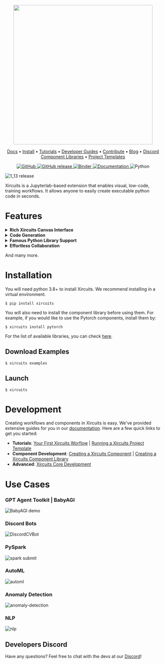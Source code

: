 <p align="center">
<img src="https://user-images.githubusercontent.com/68586800/151280601-7ff2b7b2-10e5-4544-b3df-aa6a5a654dae.png" width="450"/>
</p>

<p align="center">
  <a href="https://xircuits.io/">Docs</a> •
  <a href="https://xircuits.io/docs/Installation">Install</a> •
  <a href="https://xircuits.io/docs/category/tutorials">Tutorials</a> •
  <a href="https://xircuits.io/docs/category/developer-guide">Developer Guides</a> •
  <a href="https://github.com/XpressAI/xircuits/blob/master/CONTRIBUTING.md">Contribute</a> •
  <a href="https://www.xpress.ai/blog/">Blog</a> •
  <a href="https://discord.com/invite/vgEg2ZtxCw">Discord</a>
<br>
  <a href="https://github.com/XpressAI/xircuits/tree/master/xai_components#xircuits-component-library-list">Component Libraries</a> •
  <a href="https://github.com/XpressAI/xircuits/tree/master/project-templates#xircuits-project-templates-list">Project Templates</a>
</p>

<p>
  <p align="center">
    <a href="https://github.com/XpressAI/xircuits/blob/master/LICENSE">
        <img alt="GitHub" src="https://img.shields.io/github/license/XpressAI/xircuits?color=brightgreen">
    </a>
    <a href="https://github.com/XpressAI/xircuits/releases">
        <img alt="GitHub release" src="https://img.shields.io/github/release/XpressAI/xircuits.svg?color=yellow">
    </a>
    <a href="https://mybinder.org/v2/gh/XpressAi/xircuits/main?urlpath=lab">
        <img alt="Binder" src="https://mybinder.org/badge_logo.svg">
    </a>
    <a href="https://xircuits.io">
        <img alt="Documentation" src="https://img.shields.io/website/http/xircuits.io.svg?color=orange">
    </a>
     <a>
        <img alt="Python" src="https://img.shields.io/badge/Python-3.8%20%7C%203.9%20%7C%203.10%20%7C%203.11-blue">
    </a>
</p>

![1_13 release](https://github.com/user-attachments/assets/472481f2-9c48-4cf9-8958-99135b02379c)

Xircuits is a Jupyterlab-based extension that enables visual, low-code, training workflows. It allows anyone to easily create executable python code in seconds.

# Features

<details>
  <summary><b>Rich Xircuits Canvas Interface</b></summary>
  <br>
  <p align="center">Unreal Engine-like Chain Component Interface<br>
  <img src=https://user-images.githubusercontent.com/68586800/165813394-3d81e135-1c40-42c6-b480-7cba48114c1c.gif
 width="600"></p>

  <p align="center">Custom Nodes and Ports<br>
  <img src=https://user-images.githubusercontent.com/84708008/161918620-34e20908-f32d-406b-8e47-104e91249472.gif width="600"></p>
  
  <p align="center">Smart Link and Type Check Logic<br>
  <img src=https://user-images.githubusercontent.com/84708008/165257379-77776d0e-8b20-4ef9-820b-40b9e80697e4.gif width="600"></p>
  
  <p align="center">Component Tooltips<br>
  <img src=https://user-images.githubusercontent.com/84708008/163518580-186d4298-3344-4280-a87a-67be90eec13f.gif width="600"></p>

  <p align="center">Dynamic Ports<br>
  <img src=https://user-images.githubusercontent.com/68586800/270856813-47c39215-6874-430c-b4c1-cad6c848818e.gif width="600"></p>
</details>

<details>
  <summary><b>Code Generation</b></summary>

  Xircuits generates executable python scripts from the canvas. As they're very customizable, you can perform DevOps automation like actions. Consider this Xircuits template which trains an mnist classifier.
  
  ![hyperpara-codegen](https://user-images.githubusercontent.com/68586800/165815661-2b6e17e8-ed1d-4950-97b1-658d2bd14410.gif)

  You can run the code generated python script in Xircuits, but you can also take the same script to train 3 types of models in one go using bash script:

    TrainModel.py --epoch 5 --model "resnet50"
    TrainModel.py --epoch 5 --model "vgg16"
    TrainModel.py --epoch 5 --model "mobilenet"

</details>

<details>
<summary><b>Famous Python Library Support</b></summary>
Xircuits is built on top of the shoulders of giants. Perform ML and DL using Tensorflow or Pytorch, accelerate your big data processing via Spark, or perform autoML using Pycaret. We're constantly updating our Xircuits library, so stay tuned for more!

Didn't find what you're looking for? Creating Xircuits components is very easy! If it's in python - it can be made into a component. Your creativity is the limit, create components that are easily extendable!

</details>

<details>
<summary><b>Effortless Collaboration</b></summary>
Created a cool Xircuits workflow? Just pass the .xircuits file to your fellow data scientist, they will be able to load your Xircuits canvas instantly.

![collab](https://user-images.githubusercontent.com/68586800/165814749-bd782c59-f4d1-4452-a668-48543006d69e.gif)

Created a cool component library? All your colleagues need to do is to drop your component library folder in theirs and they can immediately use your components.


</details>

And many more.

# Installation
You will need python 3.8+ to install Xircuits. We recommend installing in a virtual environment.

  ```
  $ pip install xircuits
  ```

You will also need to install the component library before using them. For example, if you would like to use the Pytorch components, install them by:

  ```
  $ xircuits install pytorch
  ```

For the list of available libraries, you can check [here]( https://github.com/XpressAI/xircuits/tree/master/xai_components). 

## Download Examples
```
$ xircuits examples
```
## Launch
```
$ xircuits
```


# Development
Creating workflows and components in Xircuits is easy. We've provided extensive guides for you in our [documentation](https://xircuits.io/). Here are a few quick links to get you started:


- **Tutorials**: [Your First Xircuits Worflow](https://xircuits.io/docs/main/tutorials/running-a-xircuits-workflow) | [Running a Xircuits Project Template](https://xircuits.io/docs/main/tutorials/running-a-xircuits-project-template)
- **Component Development**: [Creating a Xircuits Component](https://xircuits.io/docs/main/developer-guide/creating-a-xircuits-component) | [Creating a Xircuits Component Library](https://xircuits.io/docs/main/developer-guide/creating-a-xircuits-component-library)
- **Advanced**: [Xircuits Core Development](https://xircuits.io/docs/main/developer-guide/developing-xircuits-core-features)

# Use Cases

### GPT Agent Toolkit | BabyAGI
![BabyAGI demo](https://github.com/XpressAI/xai-gpt-agent-toolkit/blob/main/demo.gif?raw=true)

### Discord Bots
![DiscordCVBot](https://user-images.githubusercontent.com/68586800/232880388-0a999fa2-f9cf-40df-be51-73601afc8963.gif)

### PySpark
![spark submit](https://user-images.githubusercontent.com/68586800/156138662-f3181471-6433-49dd-a8c1-2f73eea14d11.png)

### AutoML
![automl](https://user-images.githubusercontent.com/68586800/165808829-74070074-b23b-4bb7-8a4e-d1ff30f5df72.gif)

### Anomaly Detection
![anomaly-detection](https://user-images.githubusercontent.com/68586800/161716353-87def49c-af93-4819-9455-687de0b283df.gif)

### NLP
![nlp](https://user-images.githubusercontent.com/68586800/161892702-fbe51b93-846d-410a-bb80-75255c1a9565.gif)

## Developers Discord
Have any questions? Feel free to chat with the devs at our [Discord](https://discord.com/invite/vgEg2ZtxCw)!
